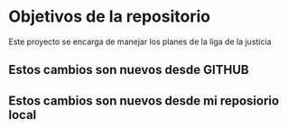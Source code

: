 # Objetivos de la repositorio

Este proyecto se encarga de manejar los planes de la liga de la justicia

## Estos cambios son nuevos desde GITHUB
## Estos cambios son nuevos desde mi reposiorio local
